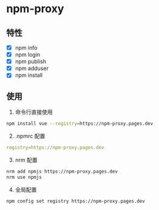 # npm-proxy

## 特性

-   [x] npm info
-   [x] npm login
-   [x] npm publish
-   [x] npm adduser
-   [x] npm install

## 使用

1. 命令行直接使用

```bash
npm install vue --registry=https://npm-proxy.pages.dev
```

2. .npmrc 配置

```yml
registry=https://npm-proxy.pages.dev
```

3. nrm 配置

```bash
nrm add npmjs https://npm-proxy.pages.dev
nrm use npmjs
```

4. 全局配置

```bash
npm config set registry https://npm-proxy.pages.dev
```
